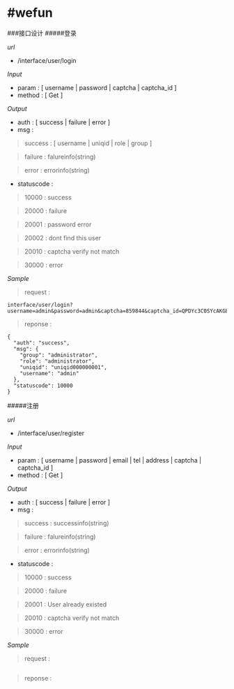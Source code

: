 #wefun
================
###接口设计
#####登录

*url*
- /interface/user/login

*Input*
- param : [ username | password | captcha | captcha_id ]
- method : [ Get ]

*Output*
- auth : [ success | failure | error ]
- msg : 

> success : [ username | uniqid | role | group ]

> failure :  falureinfo(string)

> error : errorinfo(string)

- statuscode :

> 10000 : success

> 20000 : failure

> 20001 : password error

> 20002 : dont find this user

> 20010 : captcha verify not match

> 30000 : error

*Sample*

> request : 
```
interface/user/login?username=admin&password=admin&captcha=859844&captcha_id=QPDYc3C0SYcAKGB
```
> reponse : 
```
{
  "auth": "success",
  "msg": {
    "group": "administrator",
    "role": "administrator",
    "uniqid": "uniqid000000001",
    "username": "admin"
  },
  "statuscode": 10000
}
```

#####注册

*url*
- /interface/user/register

*Input*
- param : [ username | password | email | tel | address | captcha | captcha_id ]
- method : [ Get ]

*Output*
- auth : [ success | failure | error ]
- msg :

> success : successinfo(string)

> failure :  falureinfo(string)

> error : errorinfo(string)

- statuscode :

> 10000 : success

> 20000 : failure

> 20001 : User already existed

> 20010 : captcha verify not match

> 30000 : error

*Sample*

> request :
```
```
> reponse :
```
```
